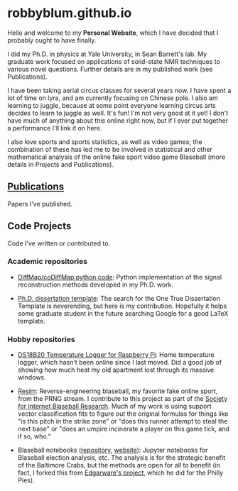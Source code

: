 # robbyblum.github.io
Hello and welcome to my **Personal Website**, which I have decided that I probably ought to have finally.

I did my Ph.D. in physics at Yale University, in Sean Barrett's lab. My graduate work focused on applications of solid-state NMR techniques to various novel questions. Further details are in my published work (see Publications).

I have been taking aerial circus classes for several years now. I have spent a lot of time on lyra, and am currently focusing on Chinese pole. I also am learning to juggle, because at some point everyone learning circus arts decides to learn to juggle as well. It's fun! I'm not very good at it yet! I don't have much of anything about this online right now, but if I ever put together a performance I'll link it on here.

I also love sports and sports statistics, as well as video games; the combination of these has led me to be involved in statistical and other mathematical analysis of the online fake sport video game Blaseball (more details in Projects and Publications).

## [Publications](./publications.md)

Papers I've published.

## Code Projects

Code I've written or contributed to.

### Academic repositories

- [DiffMap/coDiffMap python code](https://github.com/robbyblum/DiffMap-coDiffMap-Python): Python implementation of the signal reconstruction methods developed in my Ph.D. work.

- [Ph.D. dissertation template](https://github.com/robbyblum/yale_phd_thesis_template): The search for the One True Dissertation Template is neverending, but here is my contribution. Hopefully it helps some graduate student in the future searching Google for a good LaTeX template.

### Hobby repositories

- [DS18B20 Temperature Logger for Raspberry Pi](https://github.com/robbyblum/DS18B20-TemperatureLogger): Home temperature logger, which hasn't been online since I last moved. Did a good job of showing how much heat my old apartment lost through its massive windows.

- [Resim](https://github.com/xSke/resim): Reverse-engineering blaseball, my favorite fake online sport, from the PRNG stream. I contribute to this project as part of the [Society for Internet Blaseball Research](https://sibr.dev). Much of my work is using support vector classification fits to figure out the original formulas for things like "is this pitch in the strike zone" or "does this runner attempt to steal the next base" or "does an umpire incinerate a player on this game tick, and if so, who."

- Blaseball notebooks ([repository](https://github.com/robbyblum/blaseball_notebooks), [website](https://robbyblum.github.io/blaseball_notebooks/)): Jupyter notebooks for Blaseball election analysis, etc. The analysis is for the strategic benefit of the Baltimore Crabs, but the methods are open for all to benefit (in fact, I forked this from [Edgarware's project](https://edgarware.github.io/blaseball_notebooks/), which he did for the Philly Pies).
